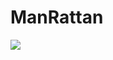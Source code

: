 # ManRattan

![](https://files.slack.com/files-pri/T04572S3H7W-F053E62P5SP/screenshot_2023-04-15_at_5.43.39_pm.png)

